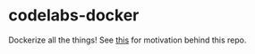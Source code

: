 # codelabs-docker

Dockerize all the things! See [this](https://beshoyhanna.com/posts/BZf9BgGStHqUzavaWdtD) for motivation behind this repo.
